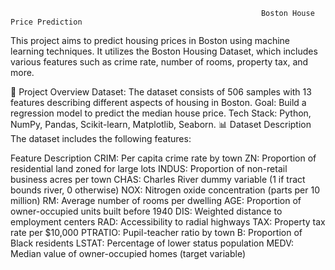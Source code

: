                                                             Boston House Price Prediction



This project aims to predict housing prices in Boston using machine learning techniques. It utilizes the Boston Housing Dataset, which includes various features such as crime rate, number of rooms, property tax, and more.

📌 Project Overview
Dataset: The dataset consists of 506 samples with 13 features describing different aspects of housing in Boston.
Goal: Build a regression model to predict the median house price.
Tech Stack: Python, NumPy, Pandas, Scikit-learn, Matplotlib, Seaborn.
📊 Dataset Description
The dataset includes the following features:

Feature	Description
CRIM:	Per capita crime rate by town
ZN:	Proportion of residential land zoned for large lots
INDUS:	Proportion of non-retail business acres per town
CHAS:	Charles River dummy variable (1 if tract bounds river, 0 otherwise)
NOX:	Nitrogen oxide concentration (parts per 10 million)
RM:	Average number of rooms per dwelling
AGE:	Proportion of owner-occupied units built before 1940
DIS:	Weighted distance to employment centers
RAD:	Accessibility to radial highways
TAX:	Property tax rate per $10,000
PTRATIO:	Pupil-teacher ratio by town
B:	Proportion of Black residents
LSTAT:	Percentage of lower status population
MEDV:	Median value of owner-occupied homes (target variable)

